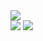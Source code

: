 <img src="https://capsule-render.vercel.app/api?type=wave&color=gradient&height=300&section=header&text=ohamin26&fontSize=60" />
<br>

<img src="https://github-readme-stats.vercel.app/api/top-langs/?username=ohamin26&layout=compact&theme=nord&hide_border=true" />
<img src="https://github-readme-stats.vercel.app/api?username=ohamin26&show_icons=true&include_all_commits=true&theme=nord&hide_border=true"/></a>
